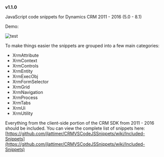 **v1.1.0**

JavaScript code snippets for Dynamics CRM 2011 - 2016 (5.0 - 8.1)

Demo:

![test](https://github.com/jlattimer/CRMVSCodeJSSnippets/blob/master/extras/VsCodeSnippets.gif?raw=true, "CRMVSCodeJSSnippetsImage")

To make things easier the snippets are grouped into a few main categories:

* XrmAttribute
* XrmContext
* XrmControls
* XrmEntity
* XrmExecObj
* XrmFormSelector
* XrmGrid
* XrmNavigation
* XrmProcess
* XrmTabs
* XrmUi
* XrmUtility

Everything from the client-side portion of the CRM SDK from 2011 - 2016 should be included. You can view the complete list of snippets here:
[https://github.com/jlattimer/CRMVSCodeJSSnippets/wiki/Included-Snippets](https://github.com/jlattimer/CRMVSCodeJSSnippets/wiki/Included-Snippets)

